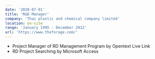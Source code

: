 ```yaml
---
date: '2020-07-01'
title: 'R&D Manager'
company: 'Thai plastic and chemical company limited'
location: on-site
range: 'January 1995 - December 2012'
url: 'https://www.theforage.com/'
---
```


- Project Manager of RD Management Program by Opentext Live Link
- RD Project Searching by Microsoft Access
